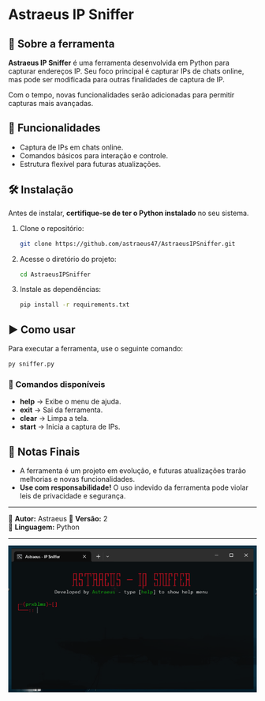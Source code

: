 # Astraeus IP Sniffer

## 📌 Sobre a ferramenta
**Astraeus IP Sniffer** é uma ferramenta desenvolvida em Python para capturar endereços IP. Seu foco principal é capturar IPs de chats online, mas pode ser modificada para outras finalidades de captura de IP.

Com o tempo, novas funcionalidades serão adicionadas para permitir capturas mais avançadas.

## 🚀 Funcionalidades
- Captura de IPs em chats online.
- Comandos básicos para interação e controle.
- Estrutura flexível para futuras atualizações.

## 🛠️ Instalação
Antes de instalar, **certifique-se de ter o Python instalado** no seu sistema.

1. Clone o repositório:
   ```bash
   git clone https://github.com/astraeus47/AstraeusIPSniffer.git
   ```
2. Acesse o diretório do projeto:
   ```bash
   cd AstraeusIPSniffer
   ```
3. Instale as dependências:
   ```bash
   pip install -r requirements.txt
   ```

## ▶️ Como usar
Para executar a ferramenta, use o seguinte comando:
```bash
py sniffer.py
```

### 🔹 Comandos disponíveis
- **help** → Exibe o menu de ajuda.
- **exit** → Sai da ferramenta.
- **clear** → Limpa a tela.
- **start** → Inicia a captura de IPs.

## 📌 Notas Finais
- A ferramenta é um projeto em evolução, e futuras atualizações trarão melhorias e novas funcionalidades.
- **Use com responsabilidade!** O uso indevido da ferramenta pode violar leis de privacidade e segurança.

---
📌 **Autor:** Astraeus
📌 **Versão:** 2  
📌 **Linguagem:** Python

---
![sniffer](sniffer.PNG)